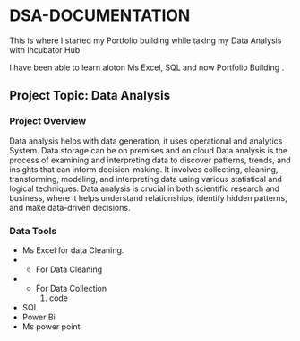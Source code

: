 # DSA-DOCUMENTATION

This is where I started my Portfolio building while taking my Data Analysis with Incubator Hub

I have been able to learn aloton Ms Excel, SQL and now Portfolio Building .
## Project Topic: Data Analysis
### Project Overview
Data analysis helps with data generation, it uses operational and analytics System. Data storage can be on premises and on cloud
Data analysis is the process of examining and interpreting data to discover patterns, trends, and insights that can inform decision-making. It involves collecting, cleaning, transforming, modeling, and interpreting data using various statistical and logical techniques. Data analysis is crucial in both scientific research and business, where it helps understand relationships, identify hidden patterns, and make data-driven decisions.

### Data Tools 
- Ms Excel for data Cleaning.
- - For Data Cleaning
- - For Data Collection
    1. code
- SQL
- Power Bi
- Ms power point  
